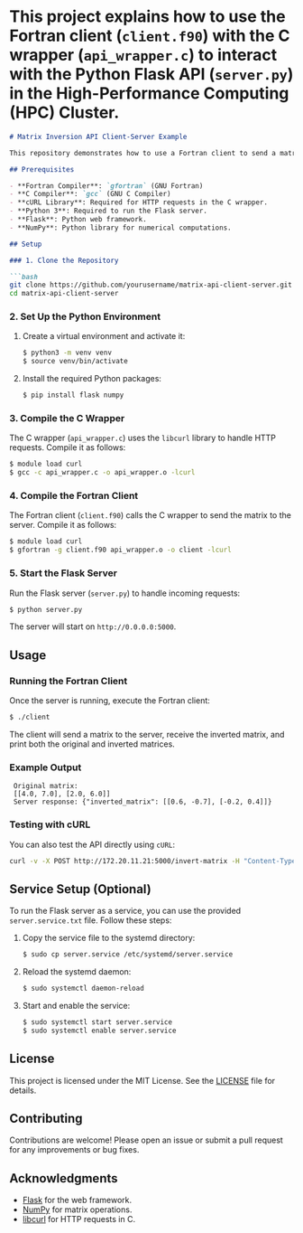 # This project explains how to use the Fortran client (`client.f90`) with the C wrapper (`api_wrapper.c`) to interact with the Python Flask API (`server.py`) in the High-Performance Computing (HPC) Cluster.

```markdown
# Matrix Inversion API Client-Server Example

This repository demonstrates how to use a Fortran client to send a matrix to a Python Flask API for inversion. Since Fortran does not have native support for HTTP requests, a C wrapper is used to handle the HTTP communication.

## Prerequisites

- **Fortran Compiler**: `gfortran` (GNU Fortran)
- **C Compiler**: `gcc` (GNU C Compiler)
- **cURL Library**: Required for HTTP requests in the C wrapper.
- **Python 3**: Required to run the Flask server.
- **Flask**: Python web framework.
- **NumPy**: Python library for numerical computations.

## Setup

### 1. Clone the Repository

```bash
git clone https://github.com/yourusername/matrix-api-client-server.git
cd matrix-api-client-server
```

### 2. Set Up the Python Environment

1. Create a virtual environment and activate it:

    ```bash
    $ python3 -m venv venv
    $ source venv/bin/activate
    ```

2. Install the required Python packages:

    ```bash
    $ pip install flask numpy
    ```

### 3. Compile the C Wrapper

The C wrapper (`api_wrapper.c`) uses the `libcurl` library to handle HTTP requests. Compile it as follows:

```bash
$ module load curl
$ gcc -c api_wrapper.c -o api_wrapper.o -lcurl
```

### 4. Compile the Fortran Client

The Fortran client (`client.f90`) calls the C wrapper to send the matrix to the server. Compile it as follows:

```bash
$ module load curl
$ gfortran -g client.f90 api_wrapper.o -o client -lcurl
```

### 5. Start the Flask Server

Run the Flask server (`server.py`) to handle incoming requests:

```bash
$ python server.py
```

The server will start on `http://0.0.0.0:5000`.

## Usage

### Running the Fortran Client

Once the server is running, execute the Fortran client:

```bash
$ ./client
```

The client will send a matrix to the server, receive the inverted matrix, and print both the original and inverted matrices.

### Example Output

```
 Original matrix: 
 [[4.0, 7.0], [2.0, 6.0]]
 Server response: {"inverted_matrix": [[0.6, -0.7], [-0.2, 0.4]]}
```

### Testing with cURL

You can also test the API directly using `cURL`:

```bash
curl -v -X POST http://172.20.11.21:5000/invert-matrix -H "Content-Type: application/json" -d '{"matrix": [[4.0, 7.0], [2.0, 6.0]]}'
```

## Service Setup (Optional)

To run the Flask server as a service, you can use the provided `server.service.txt` file. Follow these steps:

1. Copy the service file to the systemd directory:

    ```bash
    $ sudo cp server.service /etc/systemd/server.service
    ```

2. Reload the systemd daemon:

    ```bash
    $ sudo systemctl daemon-reload
    ```

3. Start and enable the service:

    ```bash
    $ sudo systemctl start server.service
    $ sudo systemctl enable server.service
    ```

## License

This project is licensed under the MIT License. See the [LICENSE](LICENSE) file for details.

## Contributing

Contributions are welcome! Please open an issue or submit a pull request for any improvements or bug fixes.

## Acknowledgments

- [Flask](https://flask.palletsprojects.com/) for the web framework.
- [NumPy](https://numpy.org/) for matrix operations.
- [libcurl](https://curl.se/libcurl/) for HTTP requests in C.
```

